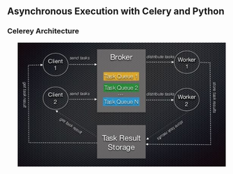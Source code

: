 <h2>Asynchronous Execution with Celery and Python</h2>
<h3>Celerey Architecture</h3>
<ul>
  <img src="images/architecture.JPG">
</ul>
